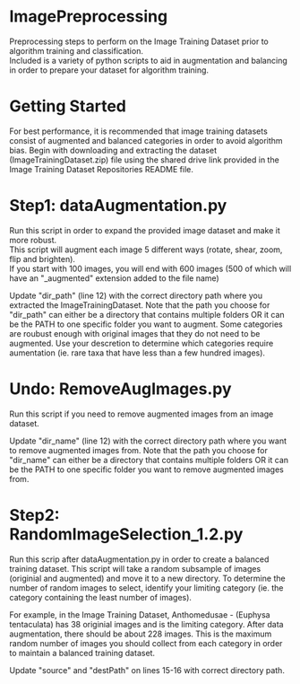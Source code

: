 # ImagePreprocessing
Preprocessing steps to perform on the Image Training Dataset prior to algorithm training and classification.  
Included is a variety of python scripts to aid in augmentation and balancing in order to prepare your dataset for algorithm training.

# Getting Started
For best performance, it is recommended that image training datasets consist of augmented and balanced categories in order to avoid algorithm bias. Begin with downloading and extracting the dataset (ImageTrainingDataset.zip) file using the shared drive link provided in the Image Training Dataset Repositories README file.

# Step1: dataAugmentation.py 
Run this script in order to expand the provided image dataset and make it more robust.  
This script will augment each image 5 different ways (rotate, shear, zoom, flip and brighten).  
If you start with 100 images, you will end with 600 images (500 of which will have an "_augmented" extension added to the file name)  

Update "dir_path" (line 12) with the correct directory path where you extracted the ImageTrainingDataset. Note that the path you choose for "dir_path" can either be a directory that contains multiple folders OR it can be the PATH to one specific folder you want to augment. Some categories are roubust enough with original images that they do not need to be augmented. Use your descretion to determine which categories require aumentation (ie. rare taxa that have less than a few hundred images). 

# Undo: RemoveAugImages.py
Run this script if you need to remove augmented images from an image dataset.  

Update "dir_name" (line 12) with the correct directory path where you want to remove augmented images from. Note that the path you choose for "dir_name" can either be a directory that contains multiple folders OR it can be the PATH to one specific folder you want to remove augmented images from.

# Step2: RandomImageSelection_1.2.py
Run this scrip after dataAugmentation.py in order to create a balanced training dataset.
This script will take a random subsample of images (originial and augmented) and move it to a new directory.
To determine the number of random images to select, identify your limiting category (ie. the category containing the least number of images).  

For example, in the Image Training Dataset, Anthomedusae - (Euphysa tentaculata) has 38 originial images and is the limiting category. After data augmentation, there should be about 228 images. This is the maximum random number of images you should collect from each category in order to maintain a balanced training dataset. 

Update "source" and "destPath" on lines 15-16 with correct directory path. 





